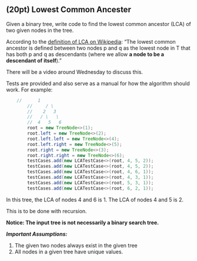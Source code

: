 ## (20pt) Lowest Common Ancester 

Given a binary tree, write code to find the lowest common ancestor (LCA) of two given nodes in the tree.

According to the [definition of LCA on Wikipedia](https://en.wikipedia.org/wiki/Lowest_common_ancestor): “The lowest common ancestor is defined between two nodes p and q as the lowest node in T that has both p and q as descendants (where we allow **a node to be a descendant of itself**).”

There will be a video around Wednesday to discuss this.

Tests are provided and also serve as a manual for how the algorithm should work. For example:

```java
	//      1
        //     / \
        //    2   3
        //   / \   \
        //  4   5   6
        root = new TreeNode<>(1);
        root.left = new TreeNode<>(2);
        root.left.left = new TreeNode<>(4);
        root.left.right = new TreeNode<>(5);
        root.right = new TreeNode<>(3);
        root.right.right = new TreeNode<>(6);
        testCases.add(new LCATestCase<>(root, 4, 5, 2));
        testCases.add(new LCATestCase<>(root, 4, 5, 2));
        testCases.add(new LCATestCase<>(root, 4, 6, 1));
        testCases.add(new LCATestCase<>(root, 4, 3, 1));
        testCases.add(new LCATestCase<>(root, 5, 3, 1));
        testCases.add(new LCATestCase<>(root, 6, 2, 1));
```

In this tree, the LCA of nodes 4 and 6 is 1. The LCA of nodes 4 and 5 is 2. 

This is to be done with recursion. 

**Notice: The input tree is not necessarily a binary search tree.**

***Important Assumptions:***

1. The given two nodes always exist in the given tree
2. All nodes in a given tree have unique values. 
